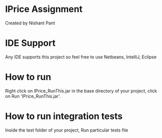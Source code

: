 # IPrice Assignment
Created by Nishant Pant

# IDE Support
Any IDE supports this project so feel free to use Netbeans, IntelliJ, Eclipse

# How to run
Right click on IPrice_RunThis.jar in the base directory of your project, click on 
Run 'IPrice_RunThis.jar'.

# How to run integration tests
Inside the test folder of your project, Run particular tests file
